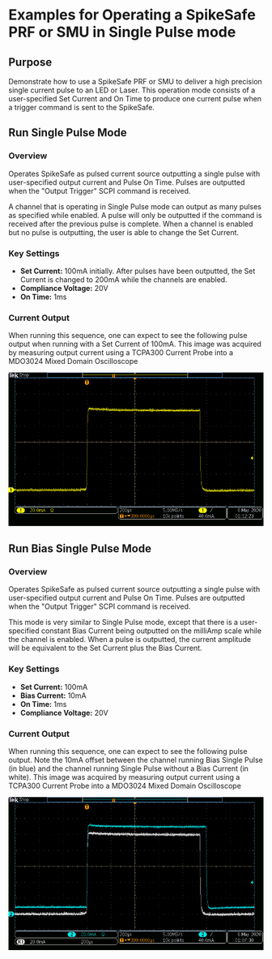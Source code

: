 # Examples for Operating a SpikeSafe PRF or SMU in Single Pulse mode

## **Purpose**
Demonstrate how to use a SpikeSafe PRF or SMU to deliver a high precision single current pulse to an LED or Laser. This operation mode consists of a user-specified Set Current and On Time to produce one current pulse when a trigger command is sent to the SpikeSafe.

## **Run Single Pulse Mode**

### Overview 
Operates SpikeSafe as pulsed current source outputting a single pulse with user-specified output current and Pulse On Time. Pulses are outputted when the "Output Trigger" SCPI command is received. 

A channel that is operating in Single Pulse mode can output as many pulses as specified while enabled. A pulse will only be outputted if the command is received after the previous pulse is complete. When a channel is enabled but no pulse is outputting, the user is able to change the Set Current.

### Key Settings 
- **Set Current:** 100mA initially. After pulses have been outputted, the Set Current is changed to 200mA while the channels are enabled.
- **Compliance Voltage:** 20V
- **On Time:** 1ms

### Current Output
When running this sequence, one can expect to see the following pulse output when running with a Set Current of 100mA. This image was acquired by measuring output current using a TCPA300 Current Probe into a MDO3024 Mixed Domain Oscilloscope

![](Single_Pulse_Shape.png)

## **Run Bias Single Pulse Mode**

### Overview
Operates SpikeSafe as pulsed current source outputting a single pulse with user-specified output current and Pulse On Time. Pulses are outputted when the "Output Trigger" SCPI command is received. 

This mode is very similar to Single Pulse mode, except that there is a user-specified constant Bias Current being outputted on the milliAmp scale while the channel is enabled. When a pulse is outputted, the current amplitude will be equivalent to the Set Current plus the Bias Current.

### Key Settings
- **Set Current:** 100mA
- **Bias Current:** 10mA
- **On Time:** 1ms
- **Compliance Voltage:** 20V

### Current Output
When running this sequence, one can expect to see the following pulse output. Note the 10mA offset between the channel running Bias Single Pulse (in blue) and the channel running Single Pulse without a Bias Current (in white). This image was acquired by measuring output current using a TCPA300 Current Probe into a MDO3024 Mixed Domain Oscilloscope

![](Bias_Single_Comparison.png)
